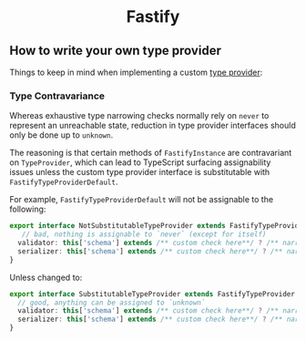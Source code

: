 <h1 align="center">Fastify</h1>

## How to write your own type provider

Things to keep in mind when implementing a custom [type provider](../Reference/Type-Providers.md):

### Type Contravariance

Whereas exhaustive type narrowing checks normally rely on `never` to represent
an unreachable state, reduction in type provider interfaces should only be done
up to `unknown`.

The reasoning is that certain methods of `FastifyInstance` are 
contravariant on `TypeProvider`, which can lead to TypeScript surfacing 
assignability issues unless the custom type provider interface is 
substitutable with `FastifyTypeProviderDefault`.

For example, `FastifyTypeProviderDefault` will not be assignable to the following:
```ts
export interface NotSubstitutableTypeProvider extends FastifyTypeProvider {
   // bad, nothing is assignable to `never` (except for itself)
  validator: this['schema'] extends /** custom check here**/ ? /** narrowed type here **/ : never;
  serializer: this['schema'] extends /** custom check here**/ ? /** narrowed type here **/ : never;
}
```

Unless changed to:
```ts
export interface SubstitutableTypeProvider extends FastifyTypeProvider {
  // good, anything can be assigned to `unknown`
  validator: this['schema'] extends /** custom check here**/ ? /** narrowed type here **/ : unknown;
  serializer: this['schema'] extends /** custom check here**/ ? /** narrowed type here **/ : unknown;
}
```
